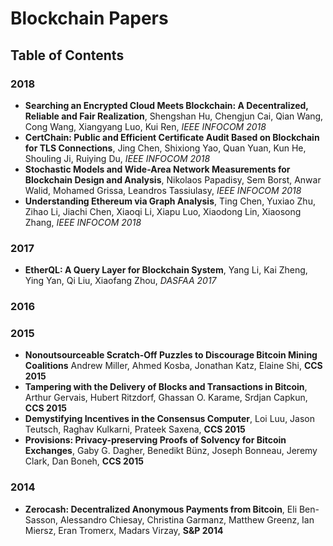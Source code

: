 # Blockchain Papers

## Table of Contents

### 2018

- **Searching an Encrypted Cloud Meets Blockchain: A Decentralized, Reliable and Fair Realization**, Shengshan Hu, Chengjun Cai, Qian Wang, Cong Wang, Xiangyang Luo, Kui Ren, *IEEE INFOCOM 2018*
- **CertChain: Public and Efficient Certificate Audit Based on Blockchain for TLS Connections**, Jing Chen, Shixiong Yao, Quan Yuan, Kun He, Shouling Ji, Ruiying Du, *IEEE INFOCOM 2018*
- **Stochastic Models and Wide-Area Network Measurements for Blockchain Design and Analysis**, Nikolaos Papadisy, Sem Borst, Anwar Walid, Mohamed Grissa, Leandros Tassiulasy, *IEEE INFOCOM 2018*
- **Understanding Ethereum via Graph Analysis**, Ting Chen, Yuxiao Zhu, Zihao Li, Jiachi Chen, Xiaoqi Li, Xiapu Luo, Xiaodong Lin, Xiaosong Zhang, *IEEE INFOCOM 2018*

### 2017
- **EtherQL: A Query Layer for Blockchain System**, Yang Li, Kai Zheng, Ying Yan, Qi Liu, Xiaofang Zhou, *DASFAA 2017*

### 2016

### 2015
- **Nonoutsourceable Scratch-Off Puzzles to Discourage Bitcoin Mining Coalitions** Andrew Miller, Ahmed Kosba, Jonathan Katz, Elaine Shi, **CCS 2015**
- **Tampering with the Delivery of Blocks and Transactions in Bitcoin**, Arthur Gervais, Hubert Ritzdorf, Ghassan O. Karame, Srdjan Capkun, **CCS 2015**
- **Demystifying Incentives in the Consensus Computer**, Loi Luu, Jason Teutsch, Raghav Kulkarni, Prateek Saxena, **CCS 2015**
- **Provisions: Privacy-preserving Proofs of Solvency for Bitcoin Exchanges**, Gaby G. Dagher, Benedikt Bünz, Joseph Bonneau, Jeremy Clark, Dan Boneh, **CCS 2015**

### 2014
- **Zerocash: Decentralized Anonymous Payments from Bitcoin**, Eli Ben-Sasson, Alessandro Chiesay, Christina Garmanz, Matthew Greenz, Ian Miersz, Eran Tromerx, Madars Virzay, **S&P 2014**